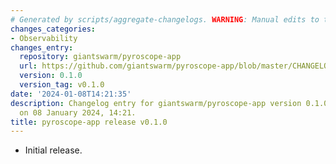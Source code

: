 ```yaml
---
# Generated by scripts/aggregate-changelogs. WARNING: Manual edits to this files will be overwritten.
changes_categories:
- Observability
changes_entry:
  repository: giantswarm/pyroscope-app
  url: https://github.com/giantswarm/pyroscope-app/blob/master/CHANGELOG.md#010---2024-01-08
  version: 0.1.0
  version_tag: v0.1.0
date: '2024-01-08T14:21:35'
description: Changelog entry for giantswarm/pyroscope-app version 0.1.0, published
  on 08 January 2024, 14:21.
title: pyroscope-app release v0.1.0
---
```


- Initial release.
